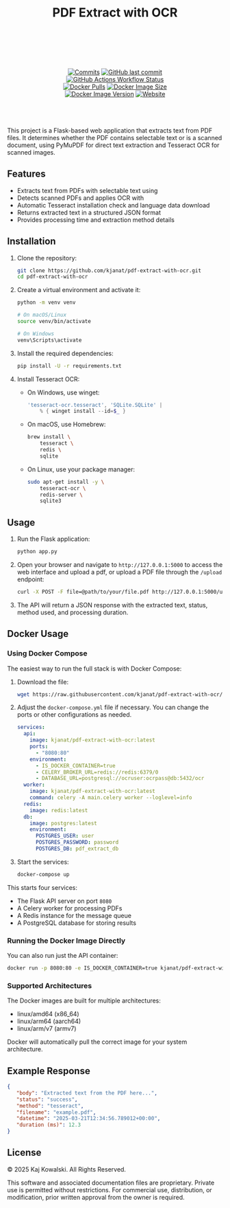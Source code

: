 <!-- markdownlint-disable MD033 -->
<!-- markdownlint-disable MD041 -->

<div align="center">

# PDF Extract with OCR

</div>

<div align="center" style="padding: 2vh 10vw 1vh 10vw; display: flex; flex-basis: auto; flex-wrap: wrap; flex-shrink: 1; flex-flow: row wrap; float: inline-flex; justify-content: space-around; justify-items: center;">

[![Commits](https://img.shields.io/github/commit-activity/m/kjanat/pdf-extract-with-ocr/docker?style=for-the-badge)][GitHub Commits]
[![GitHub last commit](https://img.shields.io/github/last-commit/kjanat/pdf-extract-with-ocr/docker?style=for-the-badge&label=Last%20commit%20(branch))][GitHub Monthly]
[![GitHub Actions Workflow Status](https://img.shields.io/github/actions/workflow/status/kjanat/pdf-extract-with-ocr/docker.yml?style=for-the-badge)][Build Status]
[![Docker Pulls](https://img.shields.io/docker/pulls/kjanat/pdf-extract-with-ocr?style=for-the-badge)][Docker]
[![Docker Image Size](https://img.shields.io/docker/image-size/kjanat/pdf-extract-with-ocr?style=for-the-badge&sort=date)][Docker]
[![Docker Image Version](https://img.shields.io/docker/v/kjanat/pdf-extract-with-ocr?style=for-the-badge&label=Version&sort=date)][Docker]
[![Website](https://img.shields.io/website?url=https%3A%2F%2Fpdf-extract-with-ocr.kjanat.com%2F&up_message=Live&down_message=Down&style=for-the-badge&logo=materialformkdocs&logoColor=white&label=Documentation)][Documentation]

</div>

This project is a Flask-based web application that extracts text from PDF files. It determines whether the PDF contains selectable text or is a scanned document, using PyMuPDF for direct text extraction and Tesseract OCR for scanned images.
## Features

- Extracts text from PDFs with selectable text using
- Detects scanned PDFs and applies OCR with
- Automatic Tesseract installation check and language data download
- Returns extracted text in a structured JSON format
- Provides processing time and extraction method details

## Installation

1. Clone the repository:

   ``` sh
   git clone https://github.com/kjanat/pdf-extract-with-ocr.git
   cd pdf-extract-with-ocr
   ```

2. Create a virtual environment and activate it:

   ``` sh
   python -m venv venv

   # On macOS/Linux
   source venv/bin/activate

   # On Windows
   venv\Scripts\activate
   ```

3. Install the required dependencies:

   ``` sh
   pip install -U -r requirements.txt
   ```

4. Install Tesseract OCR:

   - On Windows, use winget:

     ``` powershell
     'tesseract-ocr.tesseract', 'SQLite.SQLite' | 
         % { winget install --id=$_ }
     ```

   - On macOS, use Homebrew:

     ``` sh
     brew install \
         tesseract \
         redis \
         sqlite
     ```

   - On Linux, use your package manager:

     ``` sh
     sudo apt-get install -y \
         tesseract-ocr \
         redis-server \
         sqlite3
     ```

## Usage

1. Run the Flask application:

   ``` sh
   python app.py
   ```

2. Open your browser and navigate to `http://127.0.0.1:5000` to access the web interface and upload a pdf, or upload a PDF file through the `/upload` endpoint:

   ``` sh
   curl -X POST -F file=@path/to/your/file.pdf http://127.0.0.1:5000/upload
   ```

3. The API will return a JSON response with the extracted text, status, method used, and processing duration.

## Docker Usage

### Using Docker Compose

The easiest way to run the full stack is with Docker Compose:

1. Download the  file:

   ``` sh
   wget https://raw.githubusercontent.com/kjanat/pdf-extract-with-ocr/docker/docker-compose.yml
   ```

2. Adjust the `docker-compose.yml` file if necessary. You can change the ports or other configurations as needed.

   ``` yaml
   services:
     api:
       image: kjanat/pdf-extract-with-ocr:latest
       ports:
         - "8080:80"
       environment:
         - IS_DOCKER_CONTAINER=true
         - CELERY_BROKER_URL=redis://redis:6379/0
         - DATABASE_URL=postgresql://ocruser:ocrpass@db:5432/ocr
     worker:
       image: kjanat/pdf-extract-with-ocr:latest
       command: celery -A main.celery worker --loglevel=info
     redis:
       image: redis:latest
     db:
       image: postgres:latest
       environment:
         POSTGRES_USER: user
         POSTGRES_PASSWORD: password
         POSTGRES_DB: pdf_extract_db
   ```

3. Start the services:

   ``` sh
   docker-compose up
   ```

This starts four services:

- The Flask API server on port `8080`
- A Celery worker for processing PDFs
- A Redis instance for the message queue
- A PostgreSQL database for storing results

### Running the Docker Image Directly

You can also run just the API container:

```sh
docker run -p 8080:80 -e IS_DOCKER_CONTAINER=true kjanat/pdf-extract-with-ocr:latest-full
```

### Supported Architectures

The Docker images are built for multiple architectures:

- linux/amd64 (x86_64)
- linux/arm64 (aarch64)
- linux/arm/v7 (armv7)

Docker will automatically pull the correct image for your system architecture.

## Example Response

``` json
{
   "body": "Extracted text from the PDF here...",
   "status": "success",
   "method": "tesseract",
   "filename": "example.pdf",
   "datetime": "2025-03-21T12:34:56.789012+00:00",
   "duration (ms)": 12.3
}
```

## License

© 2025 Kaj Kowalski. All Rights Reserved.

This software and associated documentation files are proprietary. Private use is permitted without restrictions. For commercial use, distribution, or modification, prior written approval from the owner is required.

<!-- [GitHub License]: #license "Not licensed" -->

[GitHub Commits]: https://github.com/kjanat/pdf-extract-with-ocr/commits
[GitHub Monthly]: https://github.com/kjanat/pdf-extract-with-ocr/pulse/monthly
[Docker]: https://hub.docker.com/r/kjanat/pdf-extract-with-ocr
[Build Status]: https://github.com/kjanat/pdf-extract-with-ocr/actions/workflows/docker.yml
[Documentation]: https://pdf-extract-with-ocr.kjanat.com/